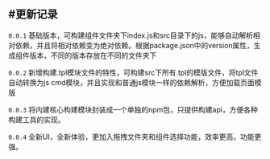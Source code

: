 #更新记录
----

`0.0.1` 基础版本，可构建组件文件夹下index.js和src目录下的js，能够自动解析相对依赖，并且将相对依赖变为绝对依赖。根据package.json中的version属性，生成组件版本，不同的版本存放在不同的文件夹下

`0.0.2` 新增构建.tpl模块文件的特性，可构建src下所有.tpl的模版文件，将tpl文件自动转换为js cmd模块，并且实现和普通js模块一样的依赖解析，方便加载页面模版

`0.0.3` 将内建核心构建模块封装成一个单独的npm包，只提供构建api，方便各种构建工具的实现。

`0.0.4`
全新UI，全新体验，更加入拖拽文件夹和组件选择功能，效率更高，功能更强。